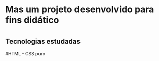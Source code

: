 <h1>Mas um projeto desenvolvido para fins didático<h1/>

<h2>Tecnologias estudadas</h2>

#HTML - CSS puro

